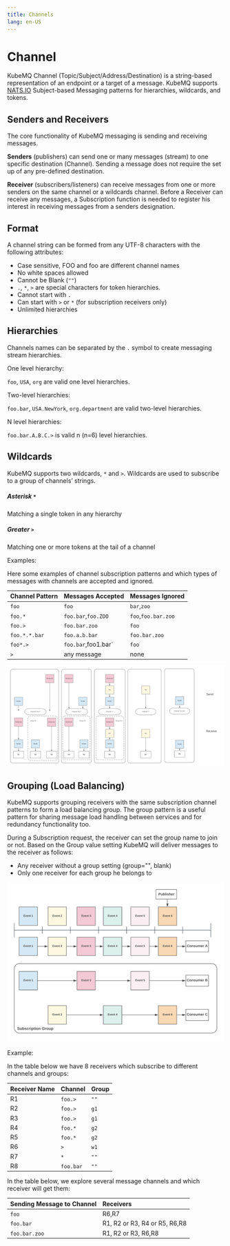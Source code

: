 ```yaml
---
title: Channels
lang: en-US
---
```


# Channel
KubeMQ Channel (Topic/Subject/Address/Destination) is a string-based representation of an endpoint or a target of a message.
KubeMQ supports [NATS.IO](https://nats.io/documentation/writing_applications/subjects/) Subject-based Messaging patterns for hierarchies, wildcards, and tokens.

## Senders and Receivers
The core functionality of KubeMQ messaging is sending and receiving messages.

**Senders** (publishers) can send one or many messages (stream) to one specific destination (Channel).
Sending a message does not require the set up of any pre-defined destination.

**Receiver** (subscribers/listeners) can receive messages from one or more senders on the same channel or a wildcards channel.
Before a Receiver can receive any messages, a Subscription function is needed to register his interest in receiving messages from a senders designation.


## Format
A channel string can be formed from any UTF-8 characters with the following attributes:
   - Case sensitive, FOO and foo are different channel names
   - No white spaces allowed
   - Cannot be Blank (`""`)
   - `.`, `*`, `>` are special characters for token hierarchies.
   - Cannot start with `.`
   - Can start with `>` or `*` (for subscription receivers only)
   - Unlimited hierarchies


## Hierarchies
Channels names can be separated by the `.` symbol to create messaging stream hierarchies.

One level hierarchy:

`foo`, `USA`, `org` are valid one level hierarchies.

Two-level hierarchies:

`foo.bar`, `USA.NewYork`, `org.department` are valid two-level hierarchies.

N level hierarchies:

`foo.bar.A.B.C.>` is valid n (n=6) level hierarchies.

## Wildcards
KubeMQ supports two wildcards, `*` and `>`. Wildcards are used to subscribe to a group of channels’ strings.

##### Asterisk `*`
Matching a single token in any hierarchy

##### Greater `>`
Matching one or more tokens at the tail of a channel

Examples:

Here some examples of channel subscription patterns and which types of messages with channels are accepted and ignored.

| Channel Pattern | Messages Accepted   | Messages Ignored    |
|:----------------|:--------------------|:--------------------|
| `foo`           | `foo`               | `bar`,`zoo`         |
| `foo.*`         | `foo.bar`,`foo.ZOO` | `foo`,`foo.bar.zoo` |
| `foo.>`         | `foo.bar.zoo`       | `foo`               |
| `foo.*.*.bar`   | `foo.a.b.bar`       | `foo.bar.zoo`       |
| `foo*.>`        | `foo.bar`,foo1.bar` | `foo`               |
| `>`             | any message         | none                |


![image info](./images/channels.png)


## Grouping (Load Balancing)

KubeMQ supports grouping receivers with the same subscription channel patterns to form a load balancing group. The group pattern is a useful pattern for sharing message load handling between services and for redundancy functionality too.

During a Subscription request, the receiver can set the group name to join or not. Based on the Group value setting KubeMQ will deliver messages to the receiver as follows:
- Any receiver without a group setting (group="", blank)
- Only one receiver for each group he belongs to


![image info](./images/grouping.png)


Example:

In the table below we have 8 receivers which subscribe to different channels and groups:

| Receiver Name | Channel   | Group |
|:--------------|:----------|:------|
| R1            | `foo.>`   | `""`  |
| R2            | `foo.>`   | `g1`  |
| R3            | `foo.>`   | `g1`  |
| R4            | `foo.*`   | `g2`  |
| R5            | `foo.*`   | `g2`  |
| R6            | `>`       | `w1`  |
| R7            | `*`       | `""`  |
| R8            | `foo.bar` | `""`  |

In the table below, we explore several message channels and which receiver will get them:

| Sending Message to Channel | Receivers|
|:---------------------------|:---------|
| `foo`                      | R6,R7|
| `foo.bar`                  |R1, R2 or R3, R4 or R5, R6,R8|
| `foo.bar.zoo`               |R1, R2 or R3, R6,R8|
